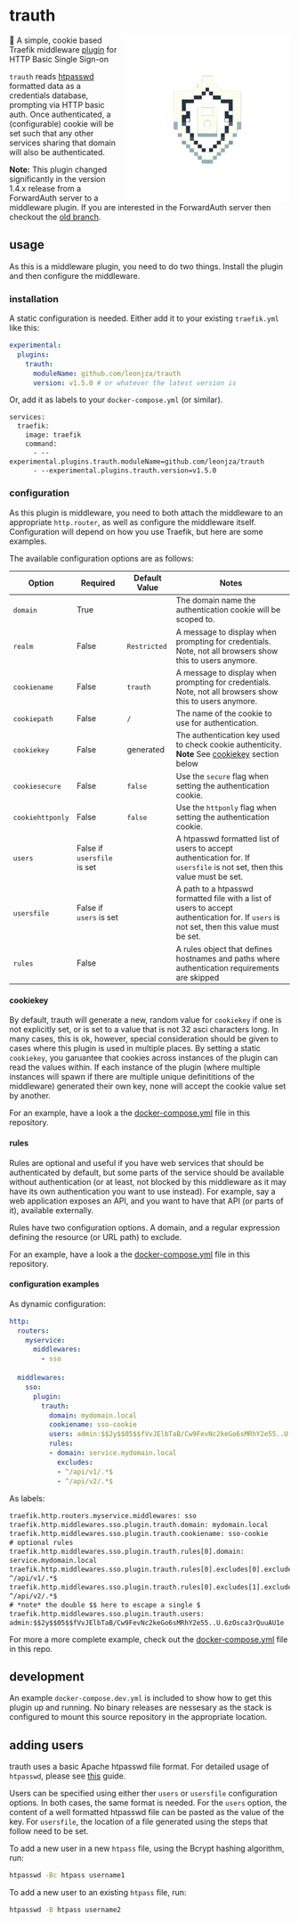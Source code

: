 # trauth

<img align="right" src="./images/logo.png" height="300" alt="beacon-pip-frame-proxy">

🔑 A simple, cookie based Traefik middleware [plugin](https://plugins.traefik.io/plugins) for HTTP Basic Single Sign-on

`trauth` reads [htpasswd](https://httpd.apache.org/docs/2.4/programs/htpasswd.html) formatted data as a credentials database, prompting via HTTP basic auth. Once authenticated, a (configurable) cookie will be set such that any other services sharing that domain will also be authenticated.

**Note:** This plugin changed significantly in the version 1.4.x release from a ForwardAuth server to a middleware plugin. If you are interested in the ForwardAuth server then checkout the [old branch](https://github.com/leonjza/trauth/tree/old).

## usage

As this is a middleware plugin, you need to do two things. Install the plugin and then configure the middleware.

### installation

A static configuration is needed. Either add it to your existing `traefik.yml` like this:

```yml
experimental:
  plugins:
    trauth:
      moduleName: github.com/leonjza/trauth
      version: v1.5.0 # or whatever the latest version is
```

Or, add it as labels to your `docker-compose.yml` (or similar).

```text
services:
  traefik:
    image: traefik
    command:
      - --experimental.plugins.trauth.moduleName=github.com/leonjza/trauth
      - --experimental.plugins.trauth.version=v1.5.0
```

### configuration

As this plugin is middleware, you need to both attach the middleware to an appropriate `http.router`, as well as configure the middleware itself. Configuration will depend on how you use Traefik, but here are some examples.

The available configuration options are as follows:

| Option | Required | Default Value | Notes |
|--------|----------|---------------|-------|
| `domain` | True | | The domain name the authentication cookie will be scoped to. |
| `realm` | False | `Restricted` | A message to display when prompting for credentials. Note, not all browsers show this to users anymore.  |
| `cookiename` | False | `trauth` | A message to display when prompting for credentials. Note, not all browsers show this to users anymore. |
| `cookiepath` | False | `/` | The name of the cookie to use for authentication. |
| `cookiekey` | False | generated | The authentication key used to check cookie authenticity. **Note** See [cookiekey](#cookiekey) section below |
| `cookiesecure` | False | `false` | Use the `secure` flag when setting the authentication cookie. |
| `cookiehttponly` | False | `false` | Use the `httponly` flag when setting the authentication cookie. |
| `users` | False if `usersfile` is set | | A htpasswd formatted list of users to accept authentication for. If `usersfile` is not set, then this value must be set. |
| `usersfile` | False if `users` is set | | A path to a htpasswd formatted file with a list of users to accept authentication for. If `users` is not set, then this value must be set. |
| `rules` | False | | A rules object that defines hostnames and paths where authentication requirements are skipped |

#### cookiekey

By default, trauth will generate a new, random value for `cookiekey` if one is not explicitly set, or is set to a value that is not 32 asci characters long. In many cases, this is ok, however, special consideration should be given to cases where this plugin is used in multiple places. By setting a static `cookiekey`, you garuantee that cookies across instances of the plugin can read the values within. If each instance of the plugin (where multiple instances will spawn if there are multiple unique definititions of the middleware) generated their own key, none will accept the cookie value set by another.

For an example, have a look a the [docker-compose.yml](docker-compose.yml) file in this repository.

#### rules

Rules are optional and useful if you have web services that should be authenticated by default, but some parts of the service should be available without authentication (or at least, not blocked by this middleware as it may have its own authentication you want to use instead). For example, say a web application exposes an API, and you want to have that API (or parts of it), available externally.

Rules have two configuration options. A domain, and a regular expression defining the resource (or URL path) to exclude.

For an example, have a look a the [docker-compose.yml](docker-compose.yml) file in this repository.

#### configuration examples

As dynamic configuration:

```yml
http:
  routers:
    myservice:
      middlewares:
        - sso
    
  middlewares:
    sso:
      plugin:
        trauth:
          domain: mydomain.local
          cookiename: sso-cookie
          users: admin:$$2y$$05$$fVvJElbTaB/Cw9FevNc2keGo6sMRhY2e55..U.6zOsca3rQuuAU1e
          rules:
          - domain: service.mydomain.local
            excludes:
            - ^/api/v1/.*$
            - ^/api/v2/.*$
```

As labels:

```text
traefik.http.routers.myservice.middlewares: sso
traefik.http.middlewares.sso.plugin.trauth.domain: mydomain.local
traefik.http.middlewares.sso.plugin.trauth.cookiename: sso-cookie
# optional rules
traefik.http.middlewares.sso.plugin.trauth.rules[0].domain: service.mydomain.local
traefik.http.middlewares.sso.plugin.trauth.rules[0].excludes[0].exclude: ^/api/v1/.*$
traefik.http.middlewares.sso.plugin.trauth.rules[0].excludes[1].exclude: ^/api/v2/.*$
# *note* the double $$ here to escape a single $
traefik.http.middlewares.sso.plugin.trauth.users: admin:$$2y$$05$$fVvJElbTaB/Cw9FevNc2keGo6sMRhY2e55..U.6zOsca3rQuuAU1e
```

For more a more complete example, check out the [docker-compose.yml](docker-compose.yml) file in this repo.

## development

An example `docker-compose.dev.yml` is included to show how to get this plugin up and running. No binary releases are nessesary as the stack is configured to mount this source repository in the appropriate location.

## adding users

trauth uses a basic Apache htpasswd file format. For detailed usage of `htpasswd`, please see [this](https://httpd.apache.org/docs/2.4/programs/htpasswd.html) guide.

Users can be specified using either ther `users` or `usersfile` configuration options. In both cases, the same format is needed. For the `users` option, the content of a well formatted htpasswd file can be pasted as the value of the key. For `usersfile`, the location of a file generated using the steps that follow need to be set.

To add a new user in a new `htpass` file, using the Bcrypt hashing algorithm, run:

```bash
htpasswd -Bc htpass username1
```

To add a new user to an existing `htpass` file, run:

```bash
htpasswd -B htpass username2
```
